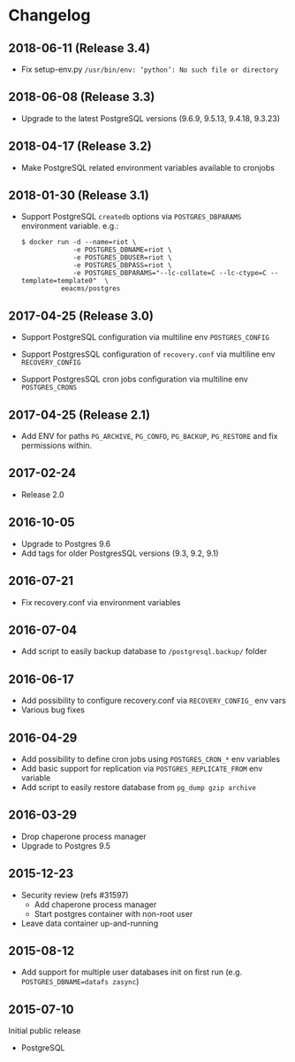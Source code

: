 # Changelog

## 2018-06-11 (Release 3.4)

- Fix setup-env.py `/usr/bin/env: ‘python’: No such file or directory`

## 2018-06-08 (Release 3.3)

- Upgrade to the latest PostgreSQL versions (9.6.9, 9.5.13, 9.4.18, 9.3.23)

## 2018-04-17 (Release 3.2)

- Make PostgreSQL related environment variables available to cronjobs

## 2018-01-30 (Release 3.1)

- Support PostgreSQL `createdb` options via `POSTGRES_DBPARAMS` environment variable. e.g.:

      $ docker run -d --name=riot \
                   -e POSTGRES_DBNAME=riot \
                   -e POSTGRES_DBUSER=riot \
                   -e POSTGRES_DBPASS=riot \
                   -e POSTGRES_DBPARAMS="--lc-collate=C --lc-ctype=C --template=template0"  \
                eeacms/postgres

## 2017-04-25 (Release 3.0)

- Support PostgreSQL configuration via multiline env `POSTGRES_CONFIG`

- Support PostgresSQL configuration of `recovery.conf` via multiline env `RECOVERY_CONFIG`

- Support PostgresSQL cron jobs configuration via multiline env `POSTGRES_CRONS`

## 2017-04-25 (Release 2.1)

- Add ENV for paths `PG_ARCHIVE`, `PG_CONFD`, `PG_BACKUP`, `PG_RESTORE`
  and fix permissions within.

## 2017-02-24

- Release 2.0

## 2016-10-05

- Upgrade to Postgres 9.6
- Add tags for older PostgresSQL versions (9.3, 9.2, 9.1)

## 2016-07-21

- Fix recovery.conf via environment variables

## 2016-07-04

- Add script to easily backup database to `/postgresql.backup/` folder

## 2016-06-17

- Add possibility to configure recovery.conf via `RECOVERY_CONFIG_` env vars
- Various bug fixes

## 2016-04-29

- Add possibility to define cron jobs using `POSTGRES_CRON_*` env variables
- Add basic support for replication via `POSTGRES_REPLICATE_FROM` env variable
- Add script to easily restore database from `pg_dump gzip archive`

## 2016-03-29

- Drop chaperone process manager
- Upgrade to Postgres 9.5

## 2015-12-23

- Security review (refs #31597)
  - Add chaperone process manager
  - Start postgres container with non-root user
- Leave data container up-and-running

## 2015-08-12

- Add support for multiple user databases init on first run
  (e.g. `POSTGRES_DBNAME=datafs zasync`)

## 2015-07-10

Initial public release

- PostgreSQL
